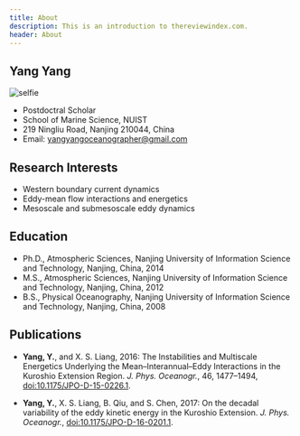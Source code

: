 ```yaml
---
title: About
description: This is an introduction to thereviewindex.com.
header: About
---
```


## Yang Yang
![selfie](http://yang-yang.info/wp-content/uploads/2016/06/selfie-225x300.jpg)
- Postdoctral Scholar 
- School of Marine Science, NUIST
- 219 Ningliu Road, Nanjing 210044, China
- Email: yangyangoceanographer@gmail.com 

## Research Interests

- Western boundary current dynamics
- Eddy-mean flow interactions and energetics
- Mesoscale and submesoscale eddy dynamics


## Education
- Ph.D., Atmospheric Sciences, Nanjing University of Information Science and Technology, Nanjing, China, 2014
- M.S., Atmospheric Sciences, Nanjing University of Information Science and Technology, Nanjing, China, 2012
- B.S., Physical Oceanography, Nanjing University of Information Science and Technology, Nanjing, China, 2008


## Publications

- **Yang, Y.**, and X. S. Liang, 2016: The Instabilities and Multiscale Energetics Underlying the Mean–Interannual–Eddy Interactions in the Kuroshio Extension Region. *J. Phys. Oceanogr.*, 46, 1477–1494, [doi:10.1175/JPO-D-15-0226.1](http://journals.ametsoc.org/doi/abs/10.1175/JPO-D-15-0226.1).

- **Yang, Y.**, X. S. Liang, B. Qiu, and S. Chen, 2017: On the decadal variability of the eddy kinetic energy in the Kuroshio Extension. *J. Phys. Oceanogr.*, [doi:10.1175/JPO-D-16-0201.1](http://journals.ametsoc.org/doi/abs/10.1175/JPO-D-15-0226.1).

